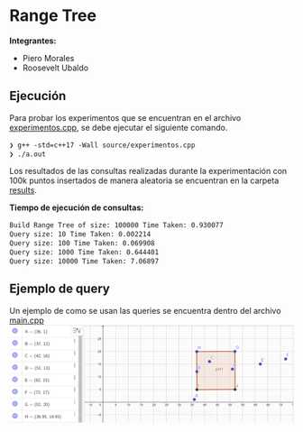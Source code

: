 # Range Tree

**Integrantes:**
- Piero Morales
- Roosevelt Ubaldo

## Ejecución

Para probar los experimentos que se encuentran en el archivo [experimentos.cpp](experimentos.cpp), se debe ejecutar el siguiente comando.

```
❯ g++ -std=c++17 -Wall source/experimentos.cpp
❯ ./a.out
```

Los resultados de las consultas realizadas durante la experimentación con 100k puntos insertados de manera aleatoria se encuentran en la carpeta [results](/results).

**Tiempo de ejecución de consultas:**

```
Build Range Tree of size: 100000 Time Taken: 0.930077
Query size: 10 Time Taken: 0.002214
Query size: 100 Time Taken: 0.069908
Query size: 1000 Time Taken: 0.644401
Query size: 10000 Time Taken: 7.06897
```

## Ejemplo de query

Un ejemplo de como se usan las queries se encuentra dentro del archivo [main.cpp](main.cpp)
![](query.PNG)
